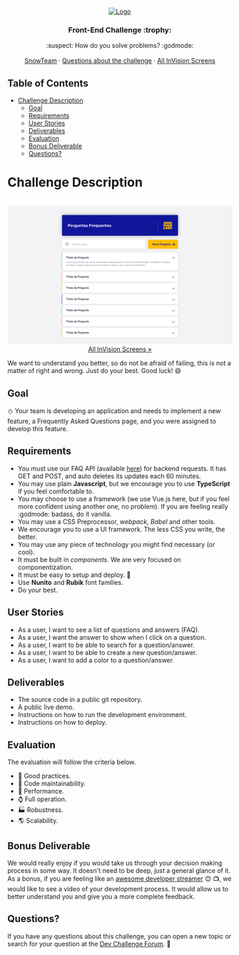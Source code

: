 <br />
<p align="center">
  <a href="https://github.com/snowmanlabs/frontend-challenge">
    <img src="assets/logo.png" alt="Logo" width="191" height="131">
  </a>

  <h3 align="center">Front-End Challenge :trophy:</h3>

  <p align="center">
    :suspect: How do you solve problems? :godmode:
    <br />
    <br />
    <a href="https://www.snowmanlabs.com.br/snow-team/">SnowTeam</a>
    ·
    <a href="https://groups.google.com/a/snowmanlabs.com/forum/#!forum/dev.challenge">Questions about the challenge</a>
    ·
    <a href="https://invis.io/5QZR5W4HBXG">All InVision Screens</a>
  </p>
</p>

## Table of Contents
- [Challenge Description](#challenge-description)
  - [Goal](#goal)
  - [Requirements](#requirements)
  - [User Stories](#user-stories)
  - [Deliverables](#deliverables)
  - [Evaluation](#evaluation)
  - [Bonus Deliverable](#bonus-deliverable)
  - [Questions?](#questions)

# Challenge Description

<p align="center">
    <br/>
    <a href="https://invis.io/HXUH9OCD476">
      <img src="assets/screenshot.png" style="max-height: 640px" alt="Logo"/>
    </a>
    <br/>
    <a href="https://invis.io/5QZR5W4HBXG">
        All InVision Screens »
    </a>
    <br/>
</p>

We want to understand you better, so do not be afraid of failing, this is not a matter of right and wrong. Just do your best. Good luck! :smile:

## Goal

:snowman: Your team is developing an application and needs to implement a new feature, a Frequently Asked Questions page, and you were assigned to develop this feature.

## Requirements

* You must use our FAQ API (available [here](https://snow-faq-api.herokuapp.com/api/v1/questions/)) for backend requests. It has GET and POST, and auto deletes its updates each 60 minutes.
* You may use plain **Javascript**, but we encourage you to use **TypeScript** if you feel comfortable to.
* You may choose to use a framework (we use Vue.js here, but if you feel more confident using another one, no problem). If you are feeling really :godmode: badass, do it vanilla.
* You may use a CSS Preprocessor, *webpack*, *Babel* and other tools.
* We encourage you to use a UI framework. The less CSS you write, the better.
* You may use any piece of technology you might find necessary (or cool).
* It must be built in *components*. We are very focused on componentization.
* It must be easy to setup and deploy. :children_crossing:
* Use **Nunito** and **Rubik** font families.
* Do your best.


## User Stories

* As a user, I want to see a list of questions and answers (FAQ).
* As a user, I want the answer to show when I click on a question.
* As a user, I want to be able to search for a question/answer.
* As a user, I want to be able to create a new question/answer.
* As a user, I want to add a color to a question/answer.


## Deliverables

* The source code in a public git repository.
* A public live demo.
* Instructions on how to run the development environment.
* Instructions on how to deploy.


## Evaluation

The evaluation will follow the criteria below.

* :dart: Good practices.
* :wrench: Code maintainability.
* :rocket: Performance.
* :watch: Full operation.
* :factory: Robustness.
* :earth_americas: Scalability.

## Bonus Deliverable

We would really enjoy if you would take us through your decision making process in some way. It doesn't need to be deep, just a general glance of it. As a bonus, if you are feeling like an [awesome developer streamer](https://github.com/bnb/awesome-developer-streams) :blush: :tv:, we would like to see a video of your development process. It would allow us to better understand you and give you a more complete feedback.

## Questions?

If you have any questions about this challenge, you can open a new topic or search for your question at the [Dev Challenge Forum](https://groups.google.com/a/snowmanlabs.com/forum/#!forum/dev.challenge). :love_letter:
